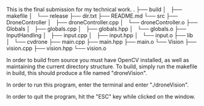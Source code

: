 This is the final submission for my technical work.
.
├── build
│   ├── makefile
│   └── release
├── dir.txt
├── README.md
└── src
    ├── DroneController
    │   ├── droneController.cpp
    │   └── droneController.o
    ├── Globals
    │   ├── globals.cpp
    │   ├── globals.hpp
    │   └── globals.o
    ├── InputHandling
    │   ├── input.cpp
    │   ├── input.hpp
    │   └── input.o
    ├── lib
    │   └── cvdrone
    ├── main.cpp
    ├── main.hpp
    ├── main.o
    └── Vision
        ├── vision.cpp
        ├── vision.hpp
        └── vision.o


In order to build from source you must have OpenCV installed, as well as maintaining the current directory structure.
To build, simply run the makefile in build, this should produce a file named "droneVision".

In order to run this program, enter the terminal and enter "./droneVision".

In order to quit the program, hit the "ESC" key while clicked on the window.

